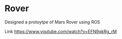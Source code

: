 # Rover
Designed a protoytpe of Mars Rover using ROS

Link
https://www.youtube.com/watch?v=EFN9qkRg_rM
